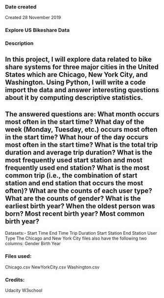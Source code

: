 ### Date created
Created 28 November 2019

### Explore US Bikeshare Data

### Description
In this project, I will explore data related to bike share systems for three major cities in the United States which are Chicago, New York City, and Washington. Using Python, I will write a code import the data and answer interesting questions about it by computing descriptive statistics.
----------
The answered questions are:
What month occurs most often in the start time?
What day of the week (Monday, Tuesday, etc.) occurs most often in the start time?
What hour of the day occurs most often in the start time?
What is the total trip duration and average trip duration?
What is the most frequently used start station and most frequently used end station?
What is the most common trip (i.e., the combination of start station and end station that occurs the most often)?
What are the counts of each user type?
What are the counts of gender?
What is the earliest birth year?
When the oldest person was born?
Most recent birth year?
Most common birth year?
---------
Datasets:-
Start Time
End Time
Trip Duration
Start Station
End Station
User Type
The Chicago and New York City files also have the following two columns:
Gender
Birth Year

### Files used:
Chicago.csv
NewYorkCity.csv
Washington.csv

### Credits:
Udacity
W3school
